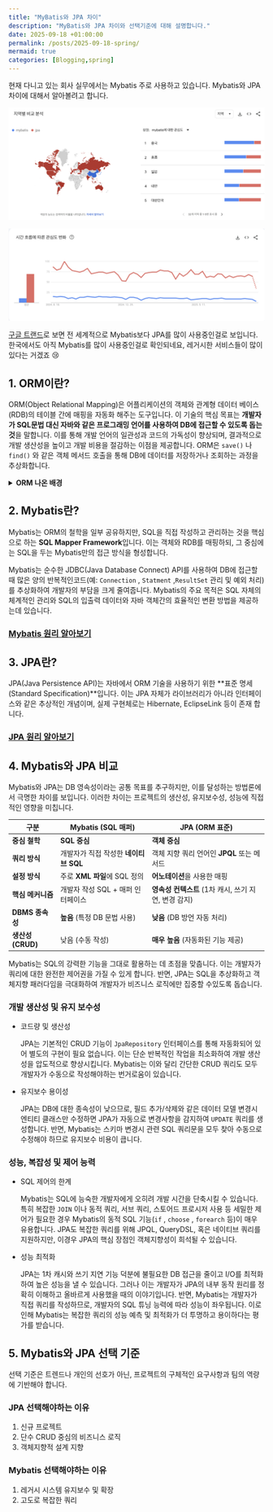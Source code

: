 ```yaml
---
title: "MyBatis와 JPA 차이"
description: "MyBatis와 JPA 차이와 선택기준에 대해 설명합니다."
date: 2025-09-18 +01:00:00
permalink: /posts/2025-09-18-spring/
mermaid: true
categories: [Blogging,spring]
---
```

현재 다니고 있는 회사 실무에서는 Mybatis 주로 사용하고 있습니다. Mybatis와 JPA차이에 대해서 알아볼려고 합니다.

![스크린샷 2025-08-24 오후 9.59.15.png](/assets/img/spring/2025-09-18-spring-01.png)

![스크린샷 2025-08-24 오후 9.59.42.png](/assets/img/spring/2025-09-18-spring-02.png)

[구글 트랜드](https://trends.google.co.kr/trends/)로 보면 전 세계적으로 Mybatis보다 JPA를 많이 사용중인걸로 보입니다. 한국에서도 아직 Mybatis를 많이 사용중인걸로 확인되네요, 레거시한 서비스들이 많이 있다는 거겠죠 😢

## 1. ORM이란?

ORM(Object Relational Mapping)은 어플리케이션의 객체와 관계형 데이터 베이스(RDB)의 테이블 간에 매핑을 자동화 해주는 도구입니다. 이 기술의 핵심 목표는 **개발자가 SQL문법 대신 자바와 같은 프로그래밍 언어를 사용하여 DB에 접근할 수 있도록 돕는 것**을 말합니다. 이를 통해 개발 언어의 일관성과 코드의 가독성이 향상되며, 결과적으로 개발 생산성을 높이고 개발 비용을 절감하는 이점을 제공합니다. ORM은 `save()` 나 `find()` 와 같은 객체 메서드 호출을 통해 DB에 데이터를 저장하거나 조회하는 과정을 추상화합니다.

<details>
<summary><strong>ORM 나온 배경</strong></summary>
<div markdown="1">
ORM이 필수적으로 자리 잡은 배경에는 객체지향 프로그래밍(OOP)과 관계형 데이터베이스(RDB)간의 근본적인 불일치, 즉 **패러다임 불일치**문제가 있습니다. OOP는 데이터와 행위를 함께 갖는 객체를 중심으로 하는 반면, RDB는 데이터를 테이블 형태로 구조화하여 저장합니다. 이 두 시스템의 지향점이 다르기 때문에 여러가지 문제가 발생하여, 개발자는 이 간극을 메우기 위해 개발 비용이 증가합니다.

- 상속과 다형성

  OOP는 상속을 통해 코드 재사용과 확장성을 제공하지만, RDB는 이러한 계층적 구조를 직접적으로 지원하지 않습니다. ORM은 클래스 계층을 DB 테이블과 매핑하는 다양한 전략을 제공하여 이 문제를 해결합니다.

- 식별성 문제

  객체의 동일성(== 비교)은 인스턴스의 메모리 주소에 의해 결정되는 반면, DB의 row의 동일성은 주로 Primay Key에 의해 결정됩니다. ORM은 같은 DB row를 조회 할때 마다 새로운 인스턴스를 생성하는 것을 방지하고, **단일 트랜잭션**내에서 동일한 row가 항상 같은 객체 인스턴스로 매핑되도록 보장하여 객체의 동일성을 보장합니다.

- 데이터 네비게이션

  OOP에서는 객체 참조를 통해 다른 객체로 손쉽게 이동할 수 있습니다. 예를 들어, 회원 객체에서 소속 팀 객체로 접근하는 것이 직관적입니다. 하지만 DB에서는 `JOIN` 연산을 통해서만 관련 데이터에 접근할 수 있습니다. ORM은 이러한 복잡한 조인 연산을 자동으로 처리하며, 필요에 따라 연관된 객체를 로드하는 지연 로딩(Lazy Loading)또는 즉시 로딩(Eager Loading) 전략을 제공하여 애플리케이션 성능을 최적화 할 수 있습니다.
</div>
</details>

## 2. Mybatis란?

Mybatis는 ORM의 철학을 일부 공유하지만, SQL을 직접 작성하고 관리하는 것을 핵심으로 하는 **SQL Mapper Framework**입니다. 이는 객체와 RDB를 매핑하되, 그 중심에는 SQL을 두는 Mybatis만의 접근 방식을 형성합니다.

Mybatis는 순수한 JDBC(Java Database Connect) API를 사용하여 DB에 접근할 때 많은 양의 반복적인코드(예: `Connection` , `Statment` ,`ResultSet` 관리 및 예외 처리)를 추상화하여 개발자의 부담을 크게 줄여줍니다. Mybatis의 주요 목적은 SQL 자체의 체계적인 관리와 SQL의 입출력 데이터와 자바 객체간의 효율적인 변환 방법을 제공하는데 있습니다.

### [Mybatis 원리 알아보기](https://treestone94.github.io/posts/2025-09-01-spring/)

## 3. JPA란?

JPA(Java Persistence API)는 자바에서 ORM 기술을 사용하기 위한 **표준 명세(Standard Specification)**입니다. 이는 JPA 자체가 라이브러리가 아니라 인터페이스와 같은 추상적인 개념이며, 실제 구현체로는 Hibernate, EclipseLink 등이 존재 합니다.

### [JPA 원리 알아보기](https://treestone94.github.io/posts/2025-09-16-spring/)

## 4. Mybatis와 JPA 비교

Mybatis와 JPA는 DB 영속성이라는 공통 목표를 추구하지만, 이를 달성하는 방법론에서 극명한 차이를 보입니다. 이러한 차이는 프로젝트의 생산성, 유지보수성, 성능에 직접적인 영향을 미칩니다.

| 구분 | Mybatis (SQL 매퍼) | JPA (ORM 표준) |
| --- | --- | --- |
| **중심 철학** | **SQL 중심** | **객체 중심** |
| **쿼리 방식** | 개발자가 직접 작성한 **네이티브 SQL** | 객체 지향 쿼리 언어인 **JPQL** 또는 메서드 |
| **설정 방식** | 주로 **XML 파일**에 SQL 정의 | **어노테이션**을 사용한 매핑 |
| **핵심 메커니즘** | 개발자 작성 SQL + 매퍼 인터페이스 | **영속성 컨텍스트** (1차 캐시, 쓰기 지연, 변경 감지) |
| **DBMS 종속성** | **높음** (특정 DB 문법 사용) | **낮음** (DB 방언 자동 처리) |
| **생산성 (CRUD)** | 낮음 (수동 작성) | **매우 높음** (자동화된 기능 제공) |

Mybatis는 SQL의 강력한 기능을 그대로 활용하는 데 초점을 맞춥니다. 이는 개발자가 쿼리에 대한 완전한 제어권을 가질 수 있게 합니다. 반면, JPA는 SQL을 추상화하고 객체지향 패러다임을 극대화하여 개발자가 비즈니스 로직에만 집중할 수있도록 돕습니다.

### 개발 생산성 및 유지 보수성

- 코드량 및 생산성

  JPA는 기본적인 CRUD 기능이 `JpaRepository` 인터페이스를 통해 자동화되어 있어 별도의 구현이 필요 없습니다. 이는 단순 반복적인 작업을 최소화하여 개발 생산성을 압도적으로 향상시킵니다. Mybatis는 이와 달리 간단한 CRUD 쿼리도 모두 개발자가 수동으로 작성해야하는 번거로움이 있습니다.

- 유지보수 용이성

  JPA는 DB에 대한 종속성이 낮으므로, 필드 추가/삭제와 같은 데이터 모델 변경시 엔티티 클래스만 수정하면 JPA가 자동으로 변경사항을 감지하여 `UPDATE` 쿼리를 생성합니다. 반면, Mybatis는 스키마 변경시 관련 SQL 쿼리문을 모두 찾아 수동으로 수정해야 하므로 유지보수 비용이 큽니다.


### 성능, 복잡성 및 제어 능력

- SQL 제어의 한계

  Mybatis는 SQL에 능숙한 개발자에게 오히려 개발 시간을 단축시킬 수 있습니다. 특히 복잡한 `JOIN` 이나 동적 쿼리, 서브 쿼리, 스토어드 프로시저 사용 등 세밀한 제어가 필요한 경우 Mybatis의 동적 SQL 기능(`if` , `choose` , `forearch`  등)이 매우 유용합니다. JPA도 복잡한 쿼리를 위해 JPQL, QueryDSL, 혹은 네이티브 쿼리를 지원하지만, 이경우 JPA의 핵심 장점인 객체지향성이 희석될 수 있습니다.

- 성능 최적화

  JPA는 1차 캐시와 쓰기 지연 기능 덕분에 불필요한 DB 접근을 줄이고 I/O를 최적화하여 높은 성능을 낼 수 있습니다. 그러나 이는 개발자가 JPA의 내부 동작 원리를 정확히 이해하고 올바르게 사용했을 때의 이야기입니다. 반면, Mybatis는 개발자가 직접 쿼리를 작성하므로, 개발자의 SQL 튜닝 능력에 따라 성능이 좌우됩니다. 이로 인해 Mybatis는 복잡한 쿼리의 성능 예측 및 최적화가 더 투명하고 용이하다는 평가를 받습니다.


## 5. Mybatis와 JPA 선택 기준

선택 기준은 트렌드나 개인의 선호가 아닌, 프로젝트의 구체적인 요구사항과 팀의 역량에 기반해야 합니다.

### JPA 선택해야하는 이유
  1. 신규 프로젝트
  2. 단수 CRUD 중심의 비즈니스 로직
  3. 객체지향적 설계 지향

### Mybatis 선택해야하는 이유
  1. 레거시 시스템 유지보수 및 확장
  2. 고도로 복잡한 쿼리
